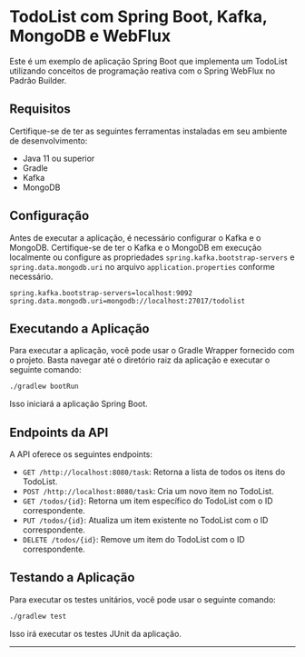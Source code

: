 # TodoList com Spring Boot, Kafka, MongoDB e WebFlux

Este é um exemplo de aplicação Spring Boot que implementa um TodoList utilizando conceitos de programação reativa com o Spring WebFlux no Padrão Builder.

## Requisitos

Certifique-se de ter as seguintes ferramentas instaladas em seu ambiente de desenvolvimento:

- Java 11 ou superior
- Gradle
- Kafka
- MongoDB

## Configuração

Antes de executar a aplicação, é necessário configurar o Kafka e o MongoDB. Certifique-se de ter o Kafka e o MongoDB em execução localmente ou configure as propriedades `spring.kafka.bootstrap-servers` e `spring.data.mongodb.uri` no arquivo `application.properties` conforme necessário.

```properties
spring.kafka.bootstrap-servers=localhost:9092
spring.data.mongodb.uri=mongodb://localhost:27017/todolist
```

## Executando a Aplicação

Para executar a aplicação, você pode usar o Gradle Wrapper fornecido com o projeto. Basta navegar até o diretório raiz da aplicação e executar o seguinte comando:

```bash
./gradlew bootRun
```

Isso iniciará a aplicação Spring Boot.

## Endpoints da API

A API oferece os seguintes endpoints:

- `GET /http://localhost:8080/task`: Retorna a lista de todos os itens do TodoList.
- `POST /http://localhost:8080/task`: Cria um novo item no TodoList.
- `GET /todos/{id}`: Retorna um item específico do TodoList com o ID correspondente.
- `PUT /todos/{id}`: Atualiza um item existente no TodoList com o ID correspondente.
- `DELETE /todos/{id}`: Remove um item do TodoList com o ID correspondente.

## Testando a Aplicação

Para executar os testes unitários, você pode usar o seguinte comando:

```bash
./gradlew test
```

Isso irá executar os testes JUnit da aplicação.

---
